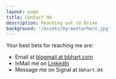 ```yaml
---
layout: page
title: Contact Me
description: Reaching out to Brian
background: '/assets/bg-matterhorn.jpg'
---
```


Your best bets for reaching me are:
- Email at [blogmail at bbhart.com](mailto:blogmail@bbhart.com)
- InMail me on [LinkedIn](https://linkedin.com/in/bhart)
- Message me on Signal at `bbhart.04`
